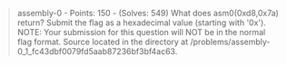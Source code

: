 > assembly-0 - Points: 150 - (Solves: 549)
> What does asm0(0xd8,0x7a) return? Submit the flag as a hexadecimal value (starting with '0x'). NOTE: Your submission for this question will NOT be in the normal flag format. Source located in the directory at /problems/assembly-0_1_fc43dbf0079fd5aab87236bf3bf4ac63.

<TODO>
